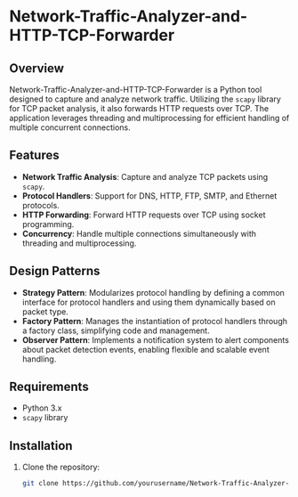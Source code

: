 # Network-Traffic-Analyzer-and-HTTP-TCP-Forwarder

## Overview

Network-Traffic-Analyzer-and-HTTP-TCP-Forwarder is a Python tool designed to capture and analyze network traffic. Utilizing the `scapy` library for TCP packet analysis, it also forwards HTTP requests over TCP. The application leverages threading and multiprocessing for efficient handling of multiple concurrent connections.

## Features

- **Network Traffic Analysis**: Capture and analyze TCP packets using `scapy`.
- **Protocol Handlers**: Support for DNS, HTTP, FTP, SMTP, and Ethernet protocols.
- **HTTP Forwarding**: Forward HTTP requests over TCP using socket programming.
- **Concurrency**: Handle multiple connections simultaneously with threading and multiprocessing.

## Design Patterns

- **Strategy Pattern**: Modularizes protocol handling by defining a common interface for protocol handlers and using them dynamically based on packet type.
- **Factory Pattern**: Manages the instantiation of protocol handlers through a factory class, simplifying code and management.
- **Observer Pattern**: Implements a notification system to alert components about packet detection events, enabling flexible and scalable event handling.

## Requirements

- Python 3.x
- `scapy` library

## Installation

1. Clone the repository:
   ```bash
   git clone https://github.com/yourusername/Network-Traffic-Analyzer-and-HTTP-TCP-Forwarder.git

